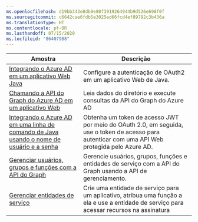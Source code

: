 ```yaml
---
ms.openlocfilehash: d19bb343e8db9e80f3919264944b9d526e698f0f
ms.sourcegitcommit: c6642cae6fdb5e3025ed66fcd4ef89792c3b436a
ms.translationtype: HT
ms.contentlocale: pt-BR
ms.lasthandoff: 07/15/2020
ms.locfileid: "86407988"
---
```

| Amostra  | Descrição |
|---------|---------|
| [Integrando o Azure AD em um aplicativo Web Java][1] | Configure a autenticação de OAuth2 em um aplicativo Web de Java.
| [Chamando a API do Graph do Azure AD em um aplicativo Web][2] | Leia dados do diretório e execute consultas da API do Graph do Azure AD |
| [Integrando o Azure AD em uma linha de comando de Java usando o nome de usuário e a senha][3] | Obtenha um token de acesso JWT por meio do OAuth 2.0, em seguida, use o token de acesso para autenticar com uma API Web protegida pelo Azure AD. |
| [Gerenciar usuários, grupos e funções com a API do Graph][4] | Gerencie usuários, grupos, funções e entidades de serviço com a API do Graph usando a API de gerenciamento. 
| [Gerenciar entidades de serviço][5] | Crie uma entidade de serviço para um aplicativo, atribua uma função a ela e use a entidade de serviço para acessar recursos na assinatura | 

[1]: https://azure.microsoft.com/resources/samples/active-directory-java-webapp-openidconnect/
[2]: https://github.com/Azure-Samples/active-directory-java-graphapi-web/
[3]: https://azure.microsoft.com/resources/samples/active-directory-java-native-headless/
[4]: https://github.com/Azure-Samples/aad-java-manage-users-groups-and-roles/
[5]: https://github.com/Azure-Samples/aad-java-manage-service-principals/
